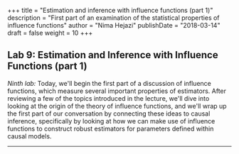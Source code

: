 +++
title = "Estimation and inference with influence functions (part 1)"
description = "First part of an examination of the statistical properties of influence functions"
author = "Nima Hejazi"
publishDate = "2018-03-14"
draft = false
weight = 10
+++

## Lab 9: Estimation and Inference with Influence Functions (part 1)

_Ninth lab:_ Today, we'll begin the first part of a discussion of influence
functions, which measure several important properties of estimators. After
reviewing a few of the topics introduced in the lecture, we'll dive into looking
at the origin of the theory of influence functions, and we'll wrap up the first
part of our conversation by connecting these ideas to causal inference,
specifically by looking at how we can make use of influence functions to
construct robust estimators for parameters defined within causal models.

---
